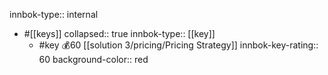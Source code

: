 innbok-type:: internal
- #[[keys]]
  collapsed:: true
  innbok-type:: [[key]]
  - #key 💰60 [[solution 3/pricing/Pricing Strategy]]
    innbok-key-rating:: 60
    background-color:: red




